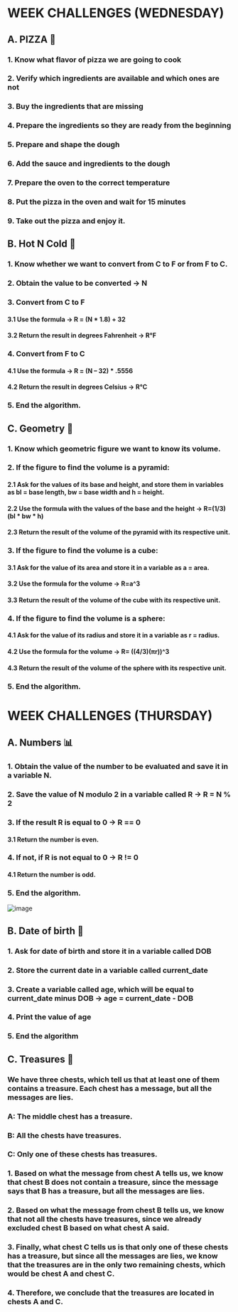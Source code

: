 # WEEK CHALLENGES (WEDNESDAY)
## A. PIZZA 🍕
### 1. Know what flavor of pizza we are going to cook
### 2. Verify which ingredients are available and which ones are not
### 3. Buy the ingredients that are missing
### 4. Prepare the ingredients so they are ready from the beginning
### 5. Prepare and shape the dough
### 6. Add the sauce and ingredients to the dough
### 7. Prepare the oven to the correct temperature
### 8. Put the pizza in the oven and wait for 15 minutes
### 9. Take out the pizza and enjoy it.

## B. Hot N Cold 🥶
### 1. Know whether we want to convert from C to F or from F to C.
### 2. Obtain the value to be converted -> N
### 3. Convert from C to F
#### 3.1 Use the formula -> R = (N * 1.8) + 32
#### 3.2 Return the result in degrees Fahrenheit -> R°F
### 4. Convert from F to C
#### 4.1 Use the formula -> R = (N – 32) * .5556
#### 4.2 Return the result in degrees Celsius -> R°C
### 5. End the algorithm.

## C. Geometry 📐
### 1. Know which geometric figure we want to know its volume.
### 2. If the figure to find the volume is a pyramid:
#### 2.1 Ask for the values of its base and height, and store them in variables as bl = base length, bw = base width and h = height.
#### 2.2 Use the formula with the values of the base and the height -> R=(1/3)(bl * bw * h)
#### 2.3 Return the result of the volume of the pyramid with its respective unit.
### 3. If the figure to find the volume is a cube:
#### 3.1 Ask for the value of its area and store it in a variable as a = area.
#### 3.2 Use the formula for the volume -> R=a^3
#### 3.3 Return the result of the volume of the cube with its respective unit.
### 4. If the figure to find the volume is a sphere:
#### 4.1 Ask for the value of its radius and store it in a variable as r = radius.
#### 4.2 Use the formula for the volume -> R= ((4/3)(πr))^3
#### 4.3 Return the result of the volume of the sphere with its respective unit.
### 5. End the algorithm.


# WEEK CHALLENGES (THURSDAY)

## A. Numbers 📊
### 1. Obtain the value of the number to be evaluated and save it in a variable N.
### 2. Save the value of N modulo 2 in a variable called R -> R = N % 2
### 3. If the result R is equal to 0 -> R == 0
#### 3.1 Return the number is even.
### 4. If not, if R is not equal to 0 -> R != 0
#### 4.1 Return the number is odd.
### 5. End the algorithm.

![image](https://user-images.githubusercontent.com/115180055/229383097-eac2e192-3651-4dac-8e86-e320bc5081ad.png)

## B. Date of birth 👧
### 1. Ask for date of birth and store it in a variable called DOB
### 2. Store the current date in a variable called current_date
### 3. Create a variable called age, which will be equal to current_date minus DOB -> age = current_date - DOB
### 4. Print the value of age
### 5. End the algorithm

## C. Treasures 👑
### We have three chests, which tell us that at least one of them contains a treasure. Each chest has a message, but all the messages are lies.

### A: The middle chest has a treasure.
### B: All the chests have treasures.
### C: Only one of these chests has treasures.

### 1. Based on what the message from chest A tells us, we know that chest B does not contain a treasure, since the message says that B has a treasure, but all the messages are lies.

### 2. Based on what the message from chest B tells us, we know that not all the chests have treasures, since we already excluded chest B based on what chest A said.

### 3. Finally, what chest C tells us is that only one of these chests has a treasure, but since all the messages are lies, we know that the treasures are in the only two remaining chests, which would be chest A and chest C.

### 4. Therefore, we conclude that the treasures are located in chests A and C.
